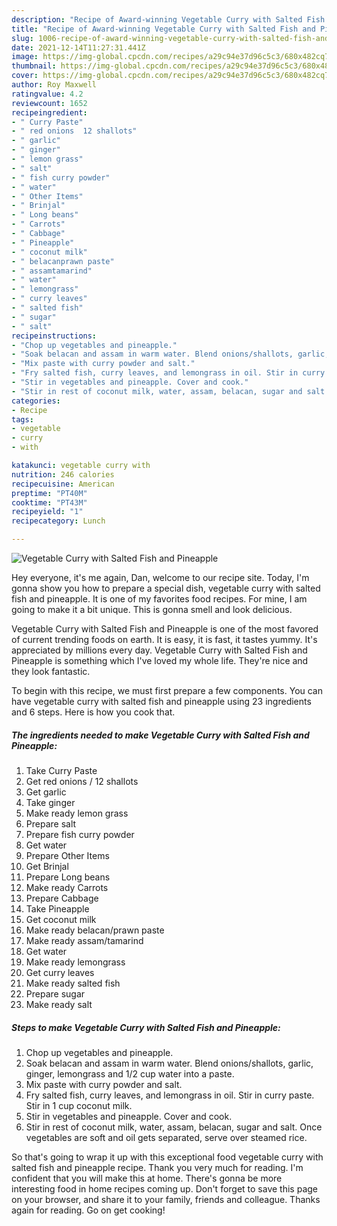 ```yaml
---
description: "Recipe of Award-winning Vegetable Curry with Salted Fish and Pineapple"
title: "Recipe of Award-winning Vegetable Curry with Salted Fish and Pineapple"
slug: 1006-recipe-of-award-winning-vegetable-curry-with-salted-fish-and-pineapple
date: 2021-12-14T11:27:31.441Z
image: https://img-global.cpcdn.com/recipes/a29c94e37d96c5c3/680x482cq70/vegetable-curry-with-salted-fish-and-pineapple-recipe-main-photo.jpg
thumbnail: https://img-global.cpcdn.com/recipes/a29c94e37d96c5c3/680x482cq70/vegetable-curry-with-salted-fish-and-pineapple-recipe-main-photo.jpg
cover: https://img-global.cpcdn.com/recipes/a29c94e37d96c5c3/680x482cq70/vegetable-curry-with-salted-fish-and-pineapple-recipe-main-photo.jpg
author: Roy Maxwell
ratingvalue: 4.2
reviewcount: 1652
recipeingredient:
- " Curry Paste"
- " red onions  12 shallots"
- " garlic"
- " ginger"
- " lemon grass"
- " salt"
- " fish curry powder"
- " water"
- " Other Items"
- " Brinjal"
- " Long beans"
- " Carrots"
- " Cabbage"
- " Pineapple"
- " coconut milk"
- " belacanprawn paste"
- " assamtamarind"
- " water"
- " lemongrass"
- " curry leaves"
- " salted fish"
- " sugar"
- " salt"
recipeinstructions:
- "Chop up vegetables and pineapple."
- "Soak belacan and assam in warm water. Blend onions/shallots, garlic, ginger, lemongrass and 1/2 cup water into a paste."
- "Mix paste with curry powder and salt."
- "Fry salted fish, curry leaves, and lemongrass in oil. Stir in curry paste. Stir in 1 cup coconut milk."
- "Stir in vegetables and pineapple. Cover and cook."
- "Stir in rest of coconut milk, water, assam, belacan, sugar and salt. Once vegetables are soft and oil gets separated, serve over steamed rice."
categories:
- Recipe
tags:
- vegetable
- curry
- with

katakunci: vegetable curry with 
nutrition: 246 calories
recipecuisine: American
preptime: "PT40M"
cooktime: "PT43M"
recipeyield: "1"
recipecategory: Lunch

---
```



![Vegetable Curry with Salted Fish and Pineapple](https://img-global.cpcdn.com/recipes/a29c94e37d96c5c3/680x482cq70/vegetable-curry-with-salted-fish-and-pineapple-recipe-main-photo.jpg)

Hey everyone, it's me again, Dan, welcome to our recipe site. Today, I'm gonna show you how to prepare a special dish, vegetable curry with salted fish and pineapple. It is one of my favorites food recipes. For mine, I am going to make it a bit unique. This is gonna smell and look delicious.

Vegetable Curry with Salted Fish and Pineapple is one of the most favored of current trending foods on earth. It is easy, it is fast, it tastes yummy. It's appreciated by millions every day. Vegetable Curry with Salted Fish and Pineapple is something which I've loved my whole life. They're nice and they look fantastic.




To begin with this recipe, we must first prepare a few components. You can have vegetable curry with salted fish and pineapple using 23 ingredients and 6 steps. Here is how you cook that.

<!--inarticleads1-->

##### The ingredients needed to make Vegetable Curry with Salted Fish and Pineapple:

1. Take  Curry Paste
1. Get  red onions / 12 shallots
1. Get  garlic
1. Take  ginger
1. Make ready  lemon grass
1. Prepare  salt
1. Prepare  fish curry powder
1. Get  water
1. Prepare  Other Items
1. Get  Brinjal
1. Prepare  Long beans
1. Make ready  Carrots
1. Prepare  Cabbage
1. Take  Pineapple
1. Get  coconut milk
1. Make ready  belacan/prawn paste
1. Make ready  assam/tamarind
1. Get  water
1. Make ready  lemongrass
1. Get  curry leaves
1. Make ready  salted fish
1. Prepare  sugar
1. Make ready  salt




<!--inarticleads2-->

##### Steps to make Vegetable Curry with Salted Fish and Pineapple:

1. Chop up vegetables and pineapple.
1. Soak belacan and assam in warm water. Blend onions/shallots, garlic, ginger, lemongrass and 1/2 cup water into a paste.
1. Mix paste with curry powder and salt.
1. Fry salted fish, curry leaves, and lemongrass in oil. Stir in curry paste. Stir in 1 cup coconut milk.
1. Stir in vegetables and pineapple. Cover and cook.
1. Stir in rest of coconut milk, water, assam, belacan, sugar and salt. Once vegetables are soft and oil gets separated, serve over steamed rice.




So that's going to wrap it up with this exceptional food vegetable curry with salted fish and pineapple recipe. Thank you very much for reading. I'm confident that you will make this at home. There's gonna be more interesting food in home recipes coming up. Don't forget to save this page on your browser, and share it to your family, friends and colleague. Thanks again for reading. Go on get cooking!
